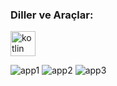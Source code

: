 <h3 align="left">Diller ve Araçlar:</h3>
<img src = "https://media.forgecdn.net/avatars/181/492/636800855682272538.png" alt = "kotlin" width = "40" height = "40"/>

![app1](https://github.com/ozcanbayram/Do-Now-App/assets/117665864/19a3d0ed-78c4-42ec-bc0d-a11da11a251c)
![app2](https://github.com/ozcanbayram/Do-Now-App/assets/117665864/cd83327a-690e-4bd5-bdd7-414e9f730ed7)
![app3](https://github.com/ozcanbayram/Do-Now-App/assets/117665864/a8890d38-78a8-4e2e-9a3b-e4fb88c498cf)
